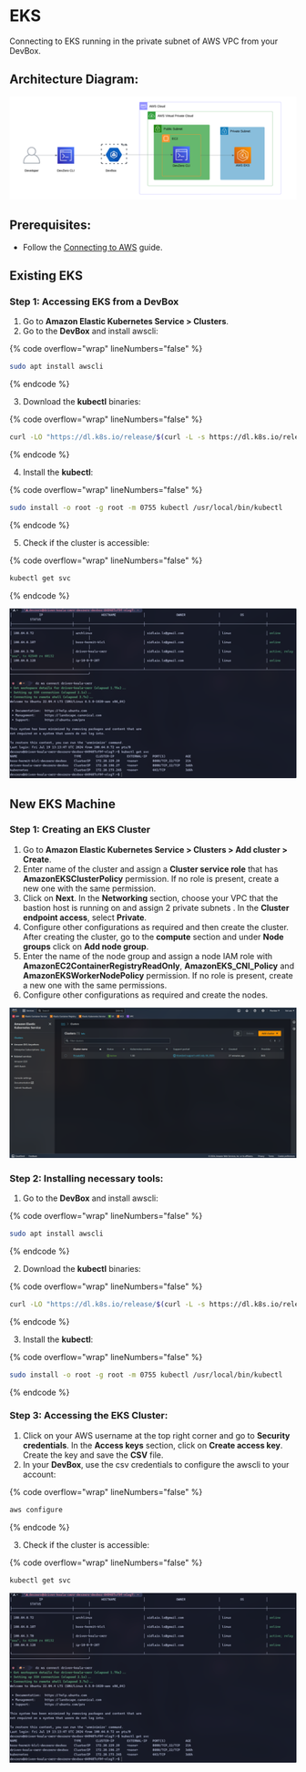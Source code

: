 # EKS
Connecting to EKS running in the private subnet of AWS VPC from your DevBox.

## Architecture Diagram:

![image](../../../.gitbook/assets/eks-architecture.png)

## Prerequisites:

- Follow the [Connecting to AWS](../../existing-network/connecting-to-aws.md) guide.

## Existing EKS

### Step 1: Accessing EKS from a DevBox

1. Go to **Amazon Elastic Kubernetes Service > Clusters**.
2. Go to the **DevBox** and install awscli:

{% code overflow="wrap" lineNumbers="false" %}
```bash
sudo apt install awscli
```
{% endcode %}

3. Download the **kubectl** binaries:

{% code overflow="wrap" lineNumbers="false" %}
```bash
curl -LO "https://dl.k8s.io/release/$(curl -L -s https://dl.k8s.io/release/stable.txt)/bin/linux/amd64/kubectl"
```
{% endcode %}

4. Install the **kubectl**:

{% code overflow="wrap" lineNumbers="false" %}
```bash
sudo install -o root -g root -m 0755 kubectl /usr/local/bin/kubectl
```
{% endcode %}

5. Check if the cluster is accessible:

{% code overflow="wrap" lineNumbers="false" %}
```bash
kubectl get svc
```
{% endcode %}

![image](../../../.gitbook/assets/eks-access.png)


## New EKS Machine

### Step 1: Creating an EKS Cluster

1. Go to **Amazon Elastic Kubernetes Service > Clusters > Add cluster > Create**.
2. Enter name of the cluster and assign a **Cluster service role** that has **AmazonEKSClusterPolicy** permission. If no role is present, create a new one with the same permission.
3. Click on **Next**. In the **Networking** section, choose your VPC that the bastion host is running on and assign 2 private subnets . In the **Cluster endpoint access**, select **Private**.
4. Configure other configurations as required and then create the cluster. After creating the cluster, go to the **compute** section and under **Node groups** click on **Add node group**.
5. Enter the name of the node group and assign a node IAM role with **AmazonEC2ContainerRegistryReadOnly**, **AmazonEKS_CNI_Policy** and **AmazonEKSWorkerNodePolicy** permission. If no role is present, create a new one with the same permissions.
6. Configure other configurations as required and create the nodes.

![imgae](../../../.gitbook/assets/eks-cluster.png)

### Step 2: Installing necessary tools:

1. Go to the **DevBox** and install awscli:

{% code overflow="wrap" lineNumbers="false" %}
```bash
sudo apt install awscli
```
{% endcode %}

2. Download the **kubectl** binaries:

{% code overflow="wrap" lineNumbers="false" %}
```bash
curl -LO "https://dl.k8s.io/release/$(curl -L -s https://dl.k8s.io/release/stable.txt)/bin/linux/amd64/kubectl"
```
{% endcode %}

3. Install the **kubectl**:

{% code overflow="wrap" lineNumbers="false" %}
```bash
sudo install -o root -g root -m 0755 kubectl /usr/local/bin/kubectl
```
{% endcode %}

### Step 3: Accessing the EKS Cluster:

1. Click on your AWS username at the top right corner and go to **Security credentials**. In the **Access keys** section, click on **Create access key**. Create the key and save the **CSV** file.
2. In your **DevBox**, use the csv credentials to configure the awscli to your account:

{% code overflow="wrap" lineNumbers="false" %}
```bash
aws configure
```
{% endcode %}

3. Check if the cluster is accessible:

{% code overflow="wrap" lineNumbers="false" %}
```bash
kubectl get svc
```


![image](../../../.gitbook/assets/eks-access.png)
